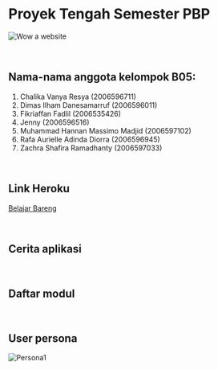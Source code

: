 # Proyek Tengah Semester PBP


![Wow a website](https://cdn.dribbble.com/users/427857/screenshots/16635202/media/dc8b4257a33d28820a4dfd1cc8ae6680.png)
<p>&nbsp;</p>

## Nama-nama anggota kelompok B05:

1. Chalika Vanya Resya (2006596711)
2. Dimas Ilham Danesamarruf (2006596011)
3. Fikriaffan Fadlil (2006535426)
4. Jenny (2006596516)
5. Muhammad Hannan Massimo Madjid (2006597102)
6. Rafa Aurielle Adinda Diorra (2006596945)
7. Zachra Shafira Ramadhanty (2006597033)

<p>&nbsp;</p>

## Link Heroku
[Belajar Bareng](https://belajar-bareng.herokuapp.com/)

<p>&nbsp;</p>

## Cerita aplikasi

<p>&nbsp;</p>

## Daftar modul

<p>&nbsp;</p>

## User persona

![Persona1](https://media4.giphy.com/media/Ju7l5y9osyymQ/200.gif)